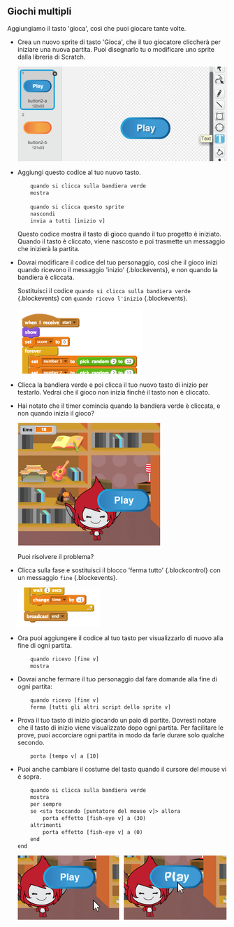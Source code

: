 ## Giochi multipli

Aggiungiamo il tasto 'gioca', così che puoi giocare tante volte.



+ Crea un nuovo sprite di tasto 'Gioca', che il tuo giocatore cliccherà per iniziare una nuova partita. Puoi disegnarlo tu o modificare uno sprite dalla libreria di Scratch.

	![screenshot](images/brain-play.png)

+ Aggiungi questo codice al tuo nuovo tasto.

	```blocks
		quando si clicca sulla bandiera verde
		mostra

		quando si clicca questo sprite
		nascondi
		invia a tutti [inizio v]
	```

	Questo codice mostra il tasto di gioco quando il tuo progetto è iniziato. Quando il tasto è cliccato, viene nascosto e poi trasmette un messaggio che inizierà la partita.

+ Dovrai modificare il codice del tuo personaggio, così che il gioco inizi quando ricevono il messaggio 'inizio' {.blockevents}, e non quando la bandiera è cliccata.

	Sostituisci il codice `quando si clicca sulla bandiera verde` {.blockevents} con `quando ricevo l'inizio` {.blockevents}.

	![screenshot](images/brain-start.png)

+ Clicca la bandiera verde e poi clicca il tuo nuovo tasto di inizio per testarlo. Vedrai che il gioco non inizia finché il tasto non è cliccato.

+ Hai notato che il timer comincia quando la bandiera verde è cliccata, e non quando inizia il gioco?

	![screenshot](images/brain-timer-bug.png)

	Puoi risolvere il problema?

+ Clicca sulla fase e sostituisci il blocco 'ferma tutto' {.blockcontrol} con un messaggio `fine` {.blockevents}.

	![screenshot](images/brain-end.png)

+ Ora puoi aggiungere il codice al tuo tasto per visualizzarlo di nuovo alla fine di ogni partita.

	```blocks
		quando ricevo [fine v]
		mostra
	```

+ Dovrai anche fermare il tuo personaggio dal fare domande alla fine di ogni partita:

	```blocks
		quando ricevo [fine v]
		ferma [tutti gli altri script dello sprite v]
	```

+ Prova il tuo tasto di inizio giocando un paio di partite. Dovresti notare che il tasto di inizio viene visualizzato dopo ogni partita. Per facilitare le prove, puoi accorciare ogni partita in modo da farle durare solo qualche secondo.

	```blocks
		porta [tempo v] a [10]
	```

+ Puoi anche cambiare il costume del tasto quando il cursore del mouse vi è sopra.

	```blocks
		quando si clicca sulla bandiera verde
		mostra
		per sempre
  		se <sta toccando [puntatore del mouse v]> allora
    		porta effetto [fish-eye v] a (30)
  		altrimenti
    		porta effetto [fish-eye v] a (0)
  		end
	end
	```

	![screenshot](images/brain-fisheye.png)



